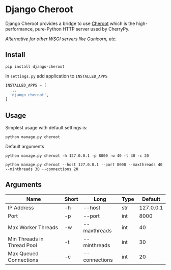 # Django Cheroot

Django Cheroot provides a bridge to use [Cheroot](https://github.com/cherrypy/cheroot) which is the high-performance, pure-Python HTTP server used by CherryPy.

_Alternative for other WSGI servers like Gunicorn, etc._

## Install

`pip install django-cheroot`

In `settings.py` add application to `INSTALLED_APPS`

```python
INSTALLED_APPS = [
  ...
  'django_cheroot',
]
```

## Usage

Simplest usage with default settings is:

```shell
python manage.py cheroot
```

Default arguments

```shell
python manage.py cheroot -h 127.0.0.1 -p 8000 -w 40 -t 30 -c 20
```
```shell
python manage.py cheroot --host 127.0.0.1 --port 8000 --maxthreads 40 --minthreads 30 --connections 20
```

## Arguments

| Name                       | Short | Long          | Type | Default   |
| -------------------------- | ----- | ------------- | ---- | --------- |
| IP Address                 | -h    | --host        | str  | 127.0.0.1 |
| Port                       | -p    | --port        | int  | 8000      |
| Max Worker Threads         | -w    | --maxthreads  | int  | 40        |
| Min Threads in Thread Pool | -t    | --minthreads  | int  | 30        |
| Max Queued Connections     | -c    | --connections | int  | 20        |
